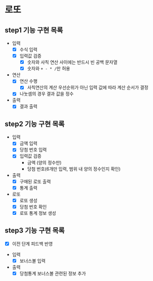 # 로또
## step1 기능 구현 목록
* 입력
  * [X] 수식 입력
  * [X] 입력값 검증
    * [X] 숫자와 사칙 연산 사이에는 반드시 빈 공백 문자열
    * [X] 숫자와 `+ - * /`만 허용
* 연산
  * [X] 연산 수행 
    * [X] 사칙연산의 계산 우선순위가 아닌 입력 값에 따라 계산 순서가 결정
  * [X] 나눗셈의 경우 결과 값을 정수
* 출력
  * [X] 결과 출력 

## step2 기능 구현 목록
* 입력
  * [X] 금액 입력
  * [X] 당첨 번호 입력
  * [X] 입력값 검증
    * 금액 (양의 정수만)
    * 당첨 번호(6개만 입력, 범위 내 양의 정수인지 확인)
* 출력
  * [X] 구매된 로또 출력
  * [X] 통계 출력
* 로또
  * [X] 로또 생성
  * [X] 당첨 번호 확인
  * [X] 로또 통계 정보 생성

## step3 기능 구현 목록
* [X] 이전 단계 피드백 반영
* 입력
  * [X] 보너스볼 입력
* 출력
  * [X] 당첨통계 보너스볼 관련된 정보 추가
